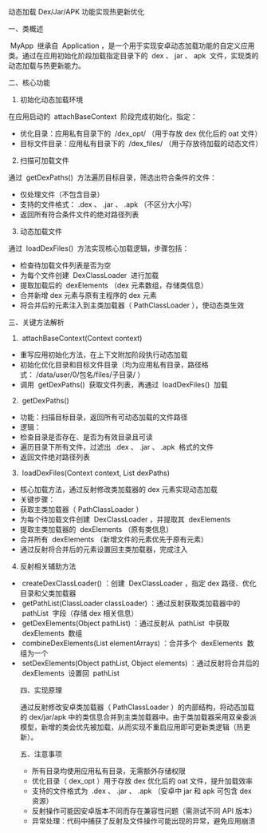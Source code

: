 动态加载 Dex/Jar/APK 功能实现热更新优化
 
一、类概述
 
 MyApp  继承自  Application ，是一个用于实现安卓动态加载功能的自定义应用类。通过在应用初始化阶段加载指定目录下的  dex 、 jar 、 apk  文件，实现类的动态加载与热更新能力。
 
二、核心功能
 
1. 初始化动态加载环境
 
在应用启动的  attachBaseContext  阶段完成初始化，指定：
 
- 优化目录：应用私有目录下的  /dex_opt/ （用于存放 dex 优化后的 oat 文件）
- 目标文件目录：应用私有目录下的  /dex_files/ （用于存放待加载的动态文件）
 
2. 扫描可加载文件
 
通过  getDexPaths()  方法遍历目标目录，筛选出符合条件的文件：
 
- 仅处理文件（不包含目录）
- 支持的文件格式： .dex 、 .jar 、 .apk （不区分大小写）
- 返回所有符合条件文件的绝对路径列表
 
3. 动态加载文件
 
通过  loadDexFiles()  方法实现核心加载逻辑，步骤包括：
 
- 检查待加载文件列表是否为空
- 为每个文件创建  DexClassLoader  进行加载
- 提取加载后的  dexElements （dex 元素数组，存储类信息）
- 合并新增 dex 元素与原有主程序的 dex 元素
- 将合并后的元素注入到主类加载器（ PathClassLoader ），使动态类生效
 
三、关键方法解析
 
1.  attachBaseContext(Context context) 
 
- 重写应用初始化方法，在上下文附加阶段执行动态加载
- 初始化优化目录和目标文件目录（均为应用私有目录，路径格式： /data/user/0/包名/files/子目录/ ）
- 调用  getDexPaths()  获取文件列表，再通过  loadDexFiles()  加载
 
2.  getDexPaths() 
 
- 功能：扫描目标目录，返回所有可动态加载的文件路径
- 逻辑：
- 检查目录是否存在、是否为有效目录且可读
- 遍历目录下所有文件，过滤出  .dex 、 .jar 、 .apk  格式的文件
- 返回文件绝对路径列表
 
3.  loadDexFiles(Context context, List<String> dexPaths) 
 
- 核心加载方法，通过反射修改类加载器的 dex 元素实现动态加载
- 关键步骤：
- 获取主类加载器（ PathClassLoader ）
- 为每个待加载文件创建  DexClassLoader ，并提取其  dexElements 
- 提取主类加载器的  dexElements （原有类信息）
- 合并所有  dexElements （新增文件的元素优先于原有元素）
- 通过反射将合并后的元素设置回主类加载器，完成注入
 
4. 反射相关辅助方法
 
-  createDexClassLoader() ：创建  DexClassLoader ，指定 dex 路径、优化目录和父类加载器
-  getPathList(ClassLoader classLoader) ：通过反射获取类加载器中的  pathList  字段（存储 dex 相关信息）
-  getDexElements(Object pathList) ：通过反射从  pathList  中获取  dexElements  数组
-  combineDexElements(List<Object> elementArrays) ：合并多个  dexElements  数组为一个
-  setDexElements(Object pathList, Object elements) ：通过反射将合并后的  dexElements  设置回  pathList 
 
四、实现原理
 
通过反射修改安卓类加载器（ PathClassLoader ）的内部结构，将动态加载的 dex/jar/apk 中的类信息合并到主类加载器中。由于类加载器采用双亲委派模型，新增的类会优先被加载，从而实现不重启应用即可更新类逻辑（热更新）。
 
五、注意事项
 
- 所有目录均使用应用私有目录，无需额外存储权限
- 优化目录（ dex_opt ）用于存放 dex 优化后的 oat 文件，提升加载效率
- 支持的文件格式为  .dex 、 .jar 、 .apk （安卓中 jar 和 apk 可包含 dex 资源）
- 反射操作可能因安卓版本不同而存在兼容性问题（需测试不同 API 版本）
- 异常处理：代码中捕获了反射及文件操作可能出现的异常，避免应用崩溃
